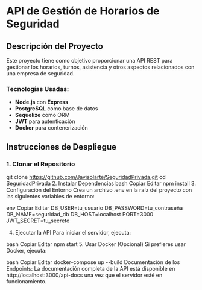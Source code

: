 # API de Gestión de Horarios de Seguridad

## Descripción del Proyecto
Este proyecto tiene como objetivo proporcionar una API REST para gestionar los horarios, turnos, asistencia y otros aspectos relacionados con una empresa de seguridad.

### Tecnologías Usadas:
- **Node.js** con **Express**
- **PostgreSQL** como base de datos
- **Sequelize** como ORM
- **JWT** para autenticación
- **Docker** para contenerización

## Instrucciones de Despliegue

### 1. Clonar el Repositorio 
git clone https://github.com/Javisolarte/SeguridadPrivada.git
cd SeguridadPrivada
2. Instalar Dependencias
bash
Copiar
Editar
npm install
3. Configuración del Entorno
Crea un archivo .env en la raíz del proyecto con las siguientes variables de entorno:

env
Copiar
Editar
DB_USER=tu_usuario
DB_PASSWORD=tu_contraseña
DB_NAME=seguridad_db
DB_HOST=localhost
PORT=3000
JWT_SECRET=tu_secreto

4. Ejecutar la API
Para iniciar el servidor, ejecuta:

bash
Copiar
Editar
npm start
5. Usar Docker (Opcional)
Si prefieres usar Docker, ejecuta:

bash
Copiar
Editar
docker-compose up --build
Documentación de los Endpoints:
La documentación completa de la API está disponible en http://localhost:3000/api-docs una vez que el servidor esté en funcionamiento.